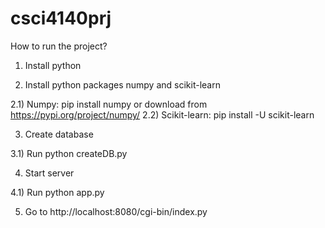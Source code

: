 # csci4140prj

How to run the project?

1) Install python

2) Install python packages numpy and scikit-learn

  2.1) Numpy: pip install numpy
       or download from https://pypi.org/project/numpy/
  2.2) Scikit-learn: pip install -U scikit-learn

3) Create database

  3.1) Run python createDB.py

4) Start server

  4.1) Run python app.py

5) Go to http://localhost:8080/cgi-bin/index.py
